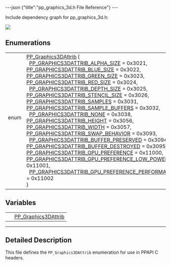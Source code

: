 ---json {"title":"pp\_graphics\_3d.h File Reference"} ---

Include dependency graph for pp\_graphics\_3d.h:

![](/docs/native-client/pepper_stable/c/pp__graphics__3d_8h__incl.png)

Enumerations
------------

<table><tbody><tr class="odd"><td style="text-align: right;">enum  </td><td><a href="/docs/native-client/pepper_stable/c/group___enums#ga7df48e1c55f6401beea2a1b9c07967e8" class="el">PP_Graphics3DAttrib</a> {<br />
  <a href="/docs/native-client/pepper_stable/c/group___enums#gga7df48e1c55f6401beea2a1b9c07967e8aac0fc60be37c86f193fb535bedb09458" class="el">PP_GRAPHICS3DATTRIB_ALPHA_SIZE</a> = 0x3021, <a href="/docs/native-client/pepper_stable/c/group___enums#gga7df48e1c55f6401beea2a1b9c07967e8a519cd199423721033780ee13ecb0e60b" class="el">PP_GRAPHICS3DATTRIB_BLUE_SIZE</a> = 0x3022, <a href="/docs/native-client/pepper_stable/c/group___enums#gga7df48e1c55f6401beea2a1b9c07967e8ade95a6e685ca23522da80c1703d294a7" class="el">PP_GRAPHICS3DATTRIB_GREEN_SIZE</a> = 0x3023, <a href="/docs/native-client/pepper_stable/c/group___enums#gga7df48e1c55f6401beea2a1b9c07967e8a7caad99c8c857fdb804c6755551398f5" class="el">PP_GRAPHICS3DATTRIB_RED_SIZE</a> = 0x3024,<br />
  <a href="/docs/native-client/pepper_stable/c/group___enums#gga7df48e1c55f6401beea2a1b9c07967e8ab594f7ae52f23b7b0609797c06cf7cf8" class="el">PP_GRAPHICS3DATTRIB_DEPTH_SIZE</a> = 0x3025, <a href="/docs/native-client/pepper_stable/c/group___enums#gga7df48e1c55f6401beea2a1b9c07967e8acc0e34bee390933357c7386391faeac0" class="el">PP_GRAPHICS3DATTRIB_STENCIL_SIZE</a> = 0x3026, <a href="/docs/native-client/pepper_stable/c/group___enums#gga7df48e1c55f6401beea2a1b9c07967e8a98c1bf99b329be847d53f4eb651b4a63" class="el">PP_GRAPHICS3DATTRIB_SAMPLES</a> = 0x3031, <a href="/docs/native-client/pepper_stable/c/group___enums#gga7df48e1c55f6401beea2a1b9c07967e8a8bccea594213dbdd1750f97f3b187047" class="el">PP_GRAPHICS3DATTRIB_SAMPLE_BUFFERS</a> = 0x3032,<br />
  <a href="/docs/native-client/pepper_stable/c/group___enums#gga7df48e1c55f6401beea2a1b9c07967e8a66b15e43e8159f71751be033d44fda21" class="el">PP_GRAPHICS3DATTRIB_NONE</a> = 0x3038, <a href="/docs/native-client/pepper_stable/c/group___enums#gga7df48e1c55f6401beea2a1b9c07967e8ac37b92e8426753d7a24d0cf193a5923d" class="el">PP_GRAPHICS3DATTRIB_HEIGHT</a> = 0x3056, <a href="/docs/native-client/pepper_stable/c/group___enums#gga7df48e1c55f6401beea2a1b9c07967e8a378f15587369cdefbcf565bc8f15db2c" class="el">PP_GRAPHICS3DATTRIB_WIDTH</a> = 0x3057, <a href="/docs/native-client/pepper_stable/c/group___enums#gga7df48e1c55f6401beea2a1b9c07967e8a03d8a647ddb24105718bcb91b8f972fd" class="el">PP_GRAPHICS3DATTRIB_SWAP_BEHAVIOR</a> = 0x3093,<br />
  <a href="/docs/native-client/pepper_stable/c/group___enums#gga7df48e1c55f6401beea2a1b9c07967e8a46b174aaf7b91e26cc2a014268e65512" class="el">PP_GRAPHICS3DATTRIB_BUFFER_PRESERVED</a> = 0x3094, <a href="/docs/native-client/pepper_stable/c/group___enums#gga7df48e1c55f6401beea2a1b9c07967e8a8aa6eff69c6b613b0a65803fa75d48fb" class="el">PP_GRAPHICS3DATTRIB_BUFFER_DESTROYED</a> = 0x3095, <a href="/docs/native-client/pepper_stable/c/group___enums#gga7df48e1c55f6401beea2a1b9c07967e8a48ed49219981a01405e97eb414c89fec" class="el">PP_GRAPHICS3DATTRIB_GPU_PREFERENCE</a> = 0x11000, <a href="/docs/native-client/pepper_stable/c/group___enums#gga7df48e1c55f6401beea2a1b9c07967e8a4295d8750ae536c3aed03d794429e336" class="el">PP_GRAPHICS3DATTRIB_GPU_PREFERENCE_LOW_POWER</a> = 0x11001,<br />
  <a href="/docs/native-client/pepper_stable/c/group___enums#gga7df48e1c55f6401beea2a1b9c07967e8a1a7563ae755ca52d429302a35930201a" class="el">PP_GRAPHICS3DATTRIB_GPU_PREFERENCE_PERFORMANCE</a> = 0x11002<br />
}</td></tr></tbody></table>

Variables
---------

<table><tbody><tr class="odd"><td style="text-align: right;"> </td><td><a href="/docs/native-client/pepper_stable/c/group___enums#ga7df48e1c55f6401beea2a1b9c07967e8" class="el">PP_Graphics3DAttrib</a></td></tr></tbody></table>

------------------------------------------------------------------------

<span id="details" class="anchor" style="margin: 0;"></span>

Detailed Description
--------------------

This file defines the `PP_Graphics3DAttrib` enumeration for use in PPAPI C headers.

